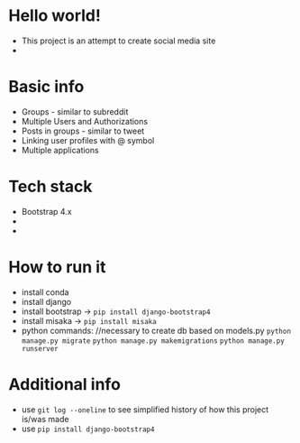 # Hello world!
+ This project is an attempt to create social media site
+ 

# Basic info
+ Groups - similar to subreddit
+ Multiple Users and Authorizations
+ Posts in groups - similar to tweet
+ Linking user profiles with @ symbol
+ Multiple applications

# Tech stack
+ Bootstrap 4.x
+
+

# How to run it
+ install conda
+ install django
+ install bootstrap -> `pip install django-bootstrap4`
+ install misaka -> `pip install misaka`
+ python commands: //necessary to create db based on models.py
    `python manage.py migrate`
    `python manage.py makemigrations`
    `python manage.py runserver`


# Additional info
+ use `git log --oneline` to see simplified history of how this project is/was made
+ use `pip install django-bootstrap4`